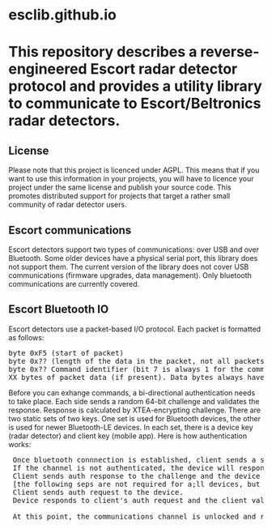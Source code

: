 <H1>esclib.github.io<H1>

This repository describes a reverse-engineered Escort radar detector protocol and provides a utility library to communicate to Escort/Beltronics radar detectors.

<H2>License</H2>
Please note that this project is licenced under AGPL. This means that if you want to use this information in your projects, you will have to licence your project under the same license and publish your source code. This promotes distributed support for projects that target a rather small community of radar detector users.

<H2>Escort communications</H2>

Escort detectors support two types of communications: over USB and over Bluetooth. Some older devices have a physical serial port, this library does not support them. The current version of the library does not cover USB communications (firmware upgrades, data management). Only bluetooth communications are currently covered.

<H2>Escort Bluetooth IO</H2>

Escort detectors use a packet-based I/O protocol. Each packet is formatted as follows:
<PRE>
byte 0xF5 (start of packet)
byte 0x?? (length of the data in the packet, not all packets have data)
byte 0x?? Command identifier (bit 7 is always 1 for the command byte)
XX bytes of packet data (if present). Data bytes always have bit 7 set to 0
</PRE>

Before you can exhange commands, a bi-directional authentication needs to take place. Each side sends a random 64-bit challenge and validates the response. Response is calculated by XTEA-encrypting challenge. There are two static sets of two keys. One set is used for Bluetooth devices, the other is used for newer Bluetooth-LE devices. In each set, there is a device key (radar detector) and client key (mobile app). Here is how authentication works:
<PRE>
 Once bluetooth connnection is established, client sends a status request command.
 If the channel is not authenticated, the device will respond with an auth request (challenge).
 Client sends auth response to the challenge and the device validates client's response.
 [the following seps are not required for a;ll devices, but it is always good to authenticate the other end]
 Client sends auth request to the device.
 Device responds to client's auth request and the client validates it.
 
 At this point, the communications channel is unlocked and regular commands can be sent and received.
 
</PRE>
